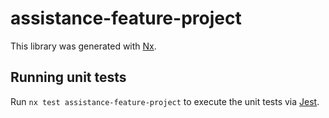 # assistance-feature-project

This library was generated with [Nx](https://nx.dev).

## Running unit tests

Run `nx test assistance-feature-project` to execute the unit tests via [Jest](https://jestjs.io).
